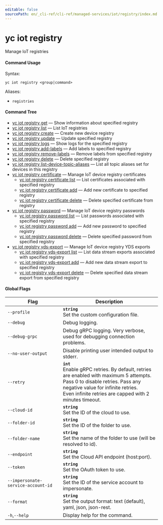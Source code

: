 ```yaml
---
editable: false
sourcePath: en/_cli-ref/cli-ref/managed-services/iot/registry/index.md
---
```


# yc iot registry

Manage IoT registries

#### Command Usage

Syntax: 

`yc iot registry <group|command>`

Aliases: 

- `registries`

#### Command Tree

- [yc iot registry get](get.md) — Show information about specified registry
- [yc iot registry list](list.md) — List IoT registries
- [yc iot registry create](create.md) — Create new device registry
- [yc iot registry update](update.md) — Update specified registry
- [yc iot registry logs](logs.md) — Show logs for the specified registry
- [yc iot registry add-labels](add-labels.md) — Add labels to specified registry
- [yc iot registry remove-labels](remove-labels.md) — Remove labels from specified registry
- [yc iot registry delete](delete.md) — Delete specified registry
- [yc iot registry list-device-topic-aliases](list-device-topic-aliases.md) — List all topic aliases set for devices in this registry
- [yc iot registry certificate](certificate/index.md) — Manage IoT device registry certificates
	- [yc iot registry certificate list](certificate/list.md) — List certificates associated with specified registry
	- [yc iot registry certificate add](certificate/add.md) — Add new certificate to specified registry
	- [yc iot registry certificate delete](certificate/delete.md) — Delete specified certificate from registry
- [yc iot registry password](password/index.md) — Manage IoT device registry passwords
	- [yc iot registry password list](password/list.md) — List passwords associated with specified registry
	- [yc iot registry password add](password/add.md) — Add new password to specified registry
	- [yc iot registry password delete](password/delete.md) — Delete specified password from specified registry
- [yc iot registry yds-export](yds-export/index.md) — Manage IoT device registry YDS exports
	- [yc iot registry yds-export list](yds-export/list.md) — List data stream exports associated with specified registry
	- [yc iot registry yds-export add](yds-export/add.md) — Add new data stream export to specified registry
	- [yc iot registry yds-export delete](yds-export/delete.md) — Delete specified data stream export from specified registry

#### Global Flags

| Flag | Description |
|----|----|
|`--profile`|<b>`string`</b><br/>Set the custom configuration file.|
|`--debug`|Debug logging.|
|`--debug-grpc`|Debug gRPC logging. Very verbose, used for debugging connection problems.|
|`--no-user-output`|Disable printing user intended output to stderr.|
|`--retry`|<b>`int`</b><br/>Enable gRPC retries. By default, retries are enabled with maximum 5 attempts.<br/>Pass 0 to disable retries. Pass any negative value for infinite retries.<br/>Even infinite retries are capped with 2 minutes timeout.|
|`--cloud-id`|<b>`string`</b><br/>Set the ID of the cloud to use.|
|`--folder-id`|<b>`string`</b><br/>Set the ID of the folder to use.|
|`--folder-name`|<b>`string`</b><br/>Set the name of the folder to use (will be resolved to id).|
|`--endpoint`|<b>`string`</b><br/>Set the Cloud API endpoint (host:port).|
|`--token`|<b>`string`</b><br/>Set the OAuth token to use.|
|`--impersonate-service-account-id`|<b>`string`</b><br/>Set the ID of the service account to impersonate.|
|`--format`|<b>`string`</b><br/>Set the output format: text (default), yaml, json, json-rest.|
|`-h`,`--help`|Display help for the command.|
